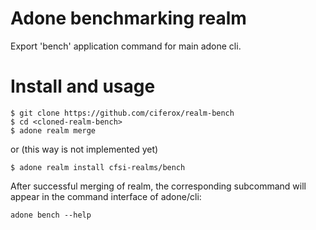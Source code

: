 # Adone benchmarking realm

Export 'bench' application command for main adone cli.

# Install and usage

```
$ git clone https://github.com/ciferox/realm-bench
$ cd <cloned-realm-bench>
$ adone realm merge
```

or (this way is not implemented yet)

```
$ adone realm install cfsi-realms/bench
```

After successful merging of realm, the corresponding subcommand will appear in the command interface of adone/cli:

```
adone bench --help
```
